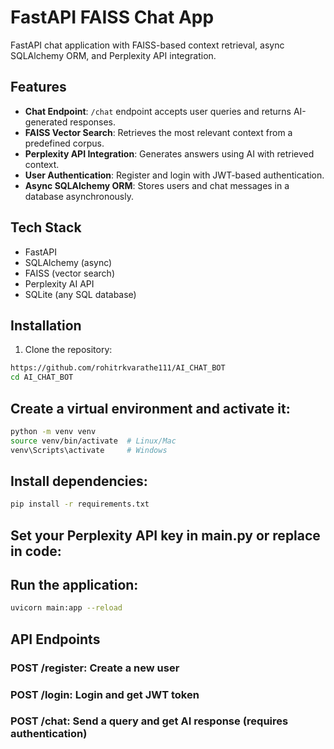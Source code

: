 # FastAPI FAISS Chat App

FastAPI chat application with FAISS-based context retrieval, async SQLAlchemy ORM, and Perplexity API integration.

## Features

- **Chat Endpoint**: `/chat` endpoint accepts user queries and returns AI-generated responses.
- **FAISS Vector Search**: Retrieves the most relevant context from a predefined corpus.
- **Perplexity API Integration**: Generates answers using AI with retrieved context.
- **User Authentication**: Register and login with JWT-based authentication.
- **Async SQLAlchemy ORM**: Stores users and chat messages in a database asynchronously.

## Tech Stack

- FastAPI
- SQLAlchemy (async)
- FAISS (vector search)
- Perplexity AI API
- SQLite (any SQL database)

## Installation

1. Clone the repository:
```bash
https://github.com/rohitrkvarathe111/AI_CHAT_BOT
cd AI_CHAT_BOT
```

## Create a virtual environment and activate it:
```bash
python -m venv venv
source venv/bin/activate  # Linux/Mac
venv\Scripts\activate     # Windows

```




## Install dependencies:
```bash
pip install -r requirements.txt
```


## Set your Perplexity API key in main.py or replace in code:
## Run the application:
```bash
uvicorn main:app --reload
```




## API Endpoints

### POST /register: Create a new user

### POST /login: Login and get JWT token

### POST /chat: Send a query and get AI response (requires authentication)



